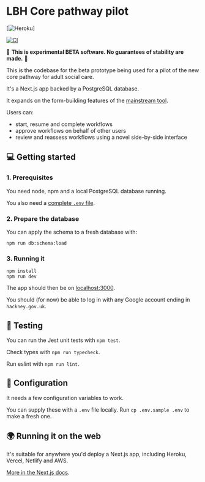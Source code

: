 # LBH Core pathway pilot

[![Heroku](https://heroku-badge.herokuapp.com/?app=lbh-core-pathway-pilot)]

[![CI](https://github.com/LBHackney-IT/lbh-core-pathway-pilot/actions/workflows/tests.yml/badge.svg)](https://github.com/LBHackney-IT/lbh-core-pathway-pilot/actions/workflows/tests.yml)

🚨 **This is experimental BETA software. No guarantees of stability are made.** 🚨

This is the codebase for the beta prototype being used for a pilot of the new core pathway for adult social care.

It's a Next.js app backed by a PostgreSQL database.

It expands on the form-building features of the [mainstream tool](https://github.com/LBHackney-IT/lbh-social-care-frontend/wiki/How-to-create-and-modify-forms).

Users can:

- start, resume and complete workflows
- approve workflows on behalf of other users
- review and reassess workflows using a novel side-by-side interface

## 💻 Getting started

### 1. Prerequisites

You need node, npm and a local PostgreSQL database running.

You also need a [complete `.env` file](#-configuration).

### 2. Prepare the database

You can apply the schema to a fresh database with:

```
npm run db:schema:load
```

### 3. Running it

```
npm install
npm run dev
```

The app should then be on [localhost:3000](http://localhost:3000).

You should (for now) be able to log in with any Google account ending in `hackney.gov.uk`.

## 🧪 Testing

You can run the Jest unit tests with `npm test`.

Check types with `npm run typecheck`.

Run eslint with `npm run lint`.

## 🧬 Configuration

It needs a few configuration variables to work.

You can supply these with a `.env` file locally. Run `cp .env.sample .env` to make a fresh one.

## 🌍 Running it on the web

It's suitable for anywhere you'd deploy a Next.js app, including Heroku, Vercel, Netlify and AWS.

[More in the Next.js docs](https://nextjs.org/docs/deployment).
